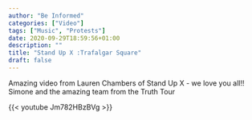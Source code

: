 ```yaml
---
author: "Be Informed"
categories: ["Video"]
tags: ["Music", "Protests"]
date: 2020-09-29T18:59:56+01:00
description: ""
title: "Stand Up X :Trafalgar Square"
draft: false
---
```


Amazing video from Lauren Chambers of Stand Up X - we love you all!! Simone and the amazing team from the Truth Tour 

{{< youtube Jm782HBzBVg >}}